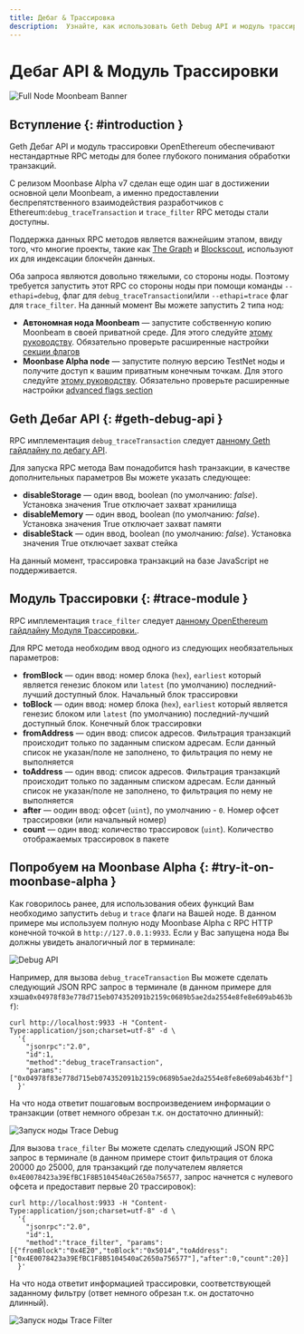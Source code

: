 ```yaml
---
title: Дебаг & Трассировка
description:  Узнайте, как использовать Geth Debug API и модуль трассировки OpenEthereum на Moonbeam
---
```


# Дебаг API & Модуль Трассировки

![Full Node Moonbeam Banner](/images/builders/tools/debug-trace/debug-trace-banner.png)

## Вступление {: #introduction } 

Geth Дебаг API и модуль трассировки OpenEthereum обеспечивают нестандартные RPC методы для более глубокого понимания обработки транзакций.

С релизом Moonbase Alpha v7 сделан еще один шаг в достижении основной цели Moonbeam, а именно предоставлении беспрепятственного взаимодействия разработчиков с Ethereum:`debug_traceTransaction` и `trace_filter` RPC методы стали доступны.

Поддержка данных RPC методов является важнейшим этапом, ввиду того, что многие проекты, такие как [The Graph](https://thegraph.com/) и [Blockscout](https://docs.blockscout.com/), используют их для индексации блокчейн данных.

Оба запроса являются довольно тяжелыми, со стороны ноды. Поэтому требуется запустить этот RPC со стороны ноды при помощи команды `--ethapi=debug`, флаг для `debug_traceTransaction`и/или `--ethapi=trace` флаг для `trace_filter`. На данный момент Вы можете запустить 2 типа нод:

 - **Автономная нода Moonbeam** — запустите собственную копию Moonbeam в своей приватной среде. Для этого следуйте [этому руководству](/getting-started/local-node/setting-up-a-node/). Обязательно проверьте расширенные настройки [секции флагов](/getting-started/local-node/setting-up-a-node/#advanced-flags-and-options)
 - **Moonbase Alpha node** — запустите полную версию TestNet ноды и получите доступ к вашим приватным конечным точкам. Для этого следуйте [этому руководству](/node-operators/networks/full-node/). Обязательно проверьте расширенные настройки [advanced flags section](/node-operators/networks/full-node/#advanced-flags-and-options)

## Geth Дебаг API {: #geth-debug-api } 

RPC имплементация `debug_traceTransaction` следует [данному Geth гайдлайну по дебагу API](https://geth.ethereum.org/docs/rpc/ns-debug#debug_tracetransaction).

Для запуска RPC метода Вам понадобится hash транзакции, в качестве дополнительных параметров Вы можете указать следующее:

 - **disableStorage** — один ввод, boolean (по умолчанию: _false_). Установка значения True отключает захват хранилища
 - **disableMemory** — один ввод, boolean (по умолчанию: _false_). Установка значения True отключает захват памяти
 - **disableStack** — один ввод, boolean (по умолчанию: _false_). Установка значения True отключает захват стейка

На данный момент, трассировка транзакций на базе JavaScript не поддерживается.

## Модуль Трассировки {: #trace-module } 

RPC имплементация `trace_filter` следует [данному OpenEthereum гайдлайну Модуля Трассировки.](https://openethereum.github.io/JSONRPC-trace-module#trace_filter).

Для RPC метода необходим ввод одного из следующих необязательных параметров:

 - **fromBlock** — один ввод: номер блока (`hex`), `earliest` который является генезис блоком или `latest` (по умолчанию) последний-лучший доступный блок. Начальный блок трассировки
 - **toBlock** — один ввод: номер блока (`hex`), `earliest` который является генезис блоком или `latest` (по умолчанию) последний-лучший доступный блок. Конечный блок трассировки
 - **fromAddress** — один ввод: список адресов. Фильтрация транзакций происходит только по заданным списком адресам. Если данный список не указан/поле не заполнено, то фильтрация по нему не выполняется
 - **toAddress** — один ввод: список адресов. Фильтрация транзакций происходит только по заданным списком адресам. Если данный список не указан/поле не заполнено, то фильтрация по нему не выполняется
 - **after** — oодин ввод: офсет (`uint`), по умолчанию - `0`. Номер офсет трассировки (или начальный номер)
 - **count** — один ввод: количество трассировок (`uint`). Количество отображаемых трассировок в пакете

## Попробуем на Moonbase Alpha {: #try-it-on-moonbase-alpha } 

Как говорилось ранее, для использования обеих функций Вам необходимо запустить `debug` и `trace` флаги на Вашей ноде. В данном примере мы используем полную ноду Moonbase Alpha с RPC HTTP конечной точкой в `http://127.0.0.1:9933`. Если у Вас запущена нода Вы должны увидеть аналогичный лог в терминале:

![Debug API](/images/builders/tools/debug-trace/debug-trace-1.png)

Например, для вызова `debug_traceTransaction` Вы можете сделать следующий JSON RPC запрос в терминале (в данном примере для хэша`0x04978f83e778d715eb074352091b2159c0689b5ae2da2554e8fe8e609ab463bf`):

```
curl http://localhost:9933 -H "Content-Type:application/json;charset=utf-8" -d \
  '{
    "jsonrpc":"2.0",
    "id":1,
    "method":"debug_traceTransaction",
    "params": ["0x04978f83e778d715eb074352091b2159c0689b5ae2da2554e8fe8e609ab463bf"]
  }'
```

На что нода ответит пошаговым воспроизведением информации о транзакции (ответ немного обрезан т.к. он достаточно длинный):

![Запуск ноды Trace Debug](/images/builders/tools/debug-trace/debug-trace-2.png)

Для вызова `trace_filter` Вы можете сделать следующий JSON RPC запрос в терминале (в данном примере стоит фильтрация от блока 20000 до 25000, для транзакций где получателем является `0x4E0078423a39EfBC1F8B5104540aC2650a756577`, запрос начнется с нулевого офсета и предоставит первые 20 трассировок):

```
curl http://localhost:9933 -H "Content-Type:application/json;charset=utf-8" -d \
  '{
    "jsonrpc":"2.0",
    "id":1,
    "method":"trace_filter", "params":[{"fromBlock":"0x4E20","toBlock":"0x5014","toAddress":["0x4E0078423a39EfBC1F8B5104540aC2650a756577"],"after":0,"count":20}]
  }'
```

На что нода ответит информацией трассировки, соответствующей заданному фильтру (ответ немного обрезан т.к. он достаточно длинный).

![Запуск ноды Trace Filter](/images/builders/tools/debug-trace/debug-trace-3.png)

